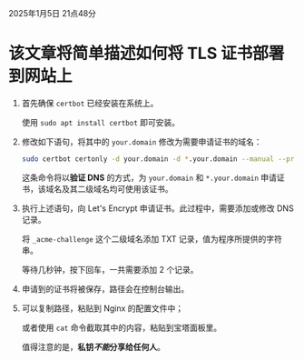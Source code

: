 2025年1月5日 21点48分

# 该文章将简单描述如何将 TLS 证书部署到网站上

1. 首先确保 `certbot` 已经安装在系统上。

   使用 `sudo apt install certbot` 即可安装。

2. 修改如下语句，将其中的 `your.domain` 修改为需要申请证书的域名：
   ```bash
   sudo certbot certonly -d your.domain -d *.your.domain --manual --preferred-challenges dns
   ```
   这条命令将以**验证 DNS** 的方式，为 `your.domain` 和 `*.your.domain` 申请证书，该域名及其二级域名均可使用该证书。

3. 执行上述语句，向 Let's Encrypt 申请证书。此过程中，需要添加或修改 DNS 记录。

   将 `_acme-challenge` 这个二级域名添加 TXT 记录，值为程序所提供的字符串。

   等待几秒钟，按下回车，一共需要添加 2 个记录。

4. 申请到的证书将被保存，路径会在控制台输出。

5. 可以复制路径，粘贴到 Nginx 的配置文件中；

   或者使用 `cat` 命令截取其中的内容，粘贴到宝塔面板里。

   值得注意的是，**私钥*不能*分享给任何人**。
